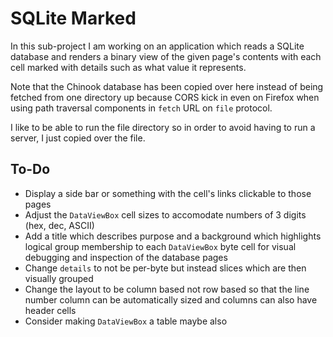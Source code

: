 # SQLite Marked

In this sub-project I am working on an application which reads a SQLite database
and renders a binary view of the given page's contents with each cell marked with
details such as what value it represents.

Note that the Chinook database has been copied over here instead of being fetched
from one directory up because CORS kick in even on Firefox when using path traversal
components in `fetch` URL on `file` protocol.

I like to be able to run the file directory so in order to avoid having to run a
server, I just copied over the file.

## To-Do

- Display a side bar or something with the cell's links clickable to those pages
- Adjust the `DataViewBox` cell sizes to accomodate numbers of 3 digits (hex, dec, ASCII)
- Add a title which describes purpose and a background which highlights logical
  group membership to each `DataViewBox` byte cell for visual debugging and
  inspection of the database pages
- Change `details` to not be per-byte but instead slices which are then visually grouped
- Change the layout to be column based not row based so that the line number column can
  be automatically sized and columns can also have header cells
- Consider making `DataViewBox` a table maybe also
